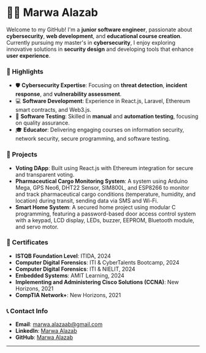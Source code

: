 # 👩‍💻 Marwa Alazab  

Welcome to my GitHub! I'm a **junior software engineer**, passionate about **cybersecurity**,  **web development**, and **educational course creation**. Currently pursuing my master's in **cybersecurity**, I enjoy exploring innovative solutions in **security design** and developing tools that enhance **user experience**.

### 🌟 Highlights  
- 🛡️ **Cybersecurity Expertise**: Focusing on **threat detection**, **incident response**, and **vulnerability assessment**.  
- 💻 **Software Development**: Experience in React.js, Laravel, Ethereum smart contracts, and Web3.js.  
- 🧪 **Software Testing**: Skilled in **manual** and **automation testing**, focusing on quality assurance.  
- 🎓 **Educator**: Delivering engaging courses on information security, network security, secure programming, and software testing.  

### 🚀 Projects  
- **Voting DApp**: Built using React.js with Ethereum integration for secure and transparent voting.  
- **Pharmaceutical Cargo Monitoring System**: A system using Arduino Mega, GPS Neo6, DHT22 Sensor, SIM800L, and ESP8266 to monitor and track pharmaceutical cargo conditions (temperature, humidity, and location) during transit, sending data via SMS and Wi-Fi.  
- **Smart Home System**: A secured home project using modular C programming, featuring a password-based door access control system with a keypad, LCD display, LEDs, buzzer, EEPROM, Bluetooth module, and servo motor. 

### 📜 Certificates  
- **ISTQB Foundation Level**: ITIDA, 2024  
- **Computer Digital Forensics**: ITI & CyberTalents Bootcamp, 2024  
- **Computer Digital Forensics**: ITI & NIELIT, 2024  
- **Embedded Systems**: AMIT Learning, 2024  
- **Implementing and Administering Cisco Solutions (CCNA)**: New Horizons, 2021  
- **CompTIA Network+**: New Horizons, 2021

### 📞 Contact Info  
- **Email**: [marwa.alazaab@gmail.com](mailto:marwa.alazaab@gmail.com)  
- **LinkedIn**: [Marwa Alazab](https://www.linkedin.com/in/marwa-alazab/)
- **GitHub**: [Marwa Alazab](https://github.com/Merve-1/Merve-1)

---
